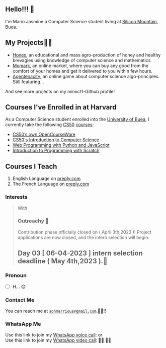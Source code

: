 ## Hello!!! 💭
I'm Mario Jasmine a Computer Science student living at [Silicon Mountain](https://g.co/kgs/ppxLEu), Buea.

## My Projects👩‍💻
- [Honex](https://honex.com), an educational and mass agro-production of honey and healthy brevagies using knowledge of computer science and mathematics.
- [Momark](https://momark.site), an online market, where you can buy any good from the comfort of your homes and get it delivered to you within few hours.
- [Agentenacity](https://agentcalcul.com), an online game about computer science algo-principles. Still featuring...

 And see more projects on my mimic11-Github profile!


## Courses I've Enrolled in at Harvard
As a Computer Science student enrolled into the [University of Buea](https://ubuea.cm), I currently take the following [CS50](https://cs50.harvard.edu) [courses](https://submit.cs50.io/courses/):

- [CS50’s own OpenCourseWare](https://cs50.harvard.edu/x/2023/)
- [CS50's Introduction to Computer Science](https://cs50.harvard.edu/x/2023/notes/0/)
- [Web Programming with Python and JavaScript](https://cs50.harvard.edu/web/2020/)
- [Introduction to Programming with Scratch](https://cs50.harvard.edu/scratch/2021/)



## Courses I Teach
1. English Language on [preply.com](https://preply.com/en/tutor/950645/?pref=MjQyODcyOA==&id=1659842056.173593)
2. The French Language on [preply.com](https://preply.com/en/tutor/950645/?pref=MjQyODcyOA==&id=1659842056.173593)

### Interests
> With<h3>Outreachy 💞 </h3>
> Contribution phase officially closed on ( April 3th,2023 )!
Project applications are now closed, and the intern selection will begin.
>  <h2>Day 03 [ 06-04-2023 ] intern selection deadline ( May 4th,2023 ).🐪</h2>

### Pronoun
- [ ] H... 😊

### Contact Me

You can reach me at [`sohmarrious@gmail.com`](mailto:sohmarrious@gmail.com).🤣🤣!!

### WhatsApp Me
Use this link to join my [WhatsApp voice call](https://call.whatsapp.com/voice/d64noGo1ClGtQgdkq7eSXA): or <br>
Use this link to join my [WhatsApp video call]( https://call.whatsapp.com/video/ZfOF9MU1gPCr76p9MZfqot): 🕵️‍♀️ 👩‍💼

